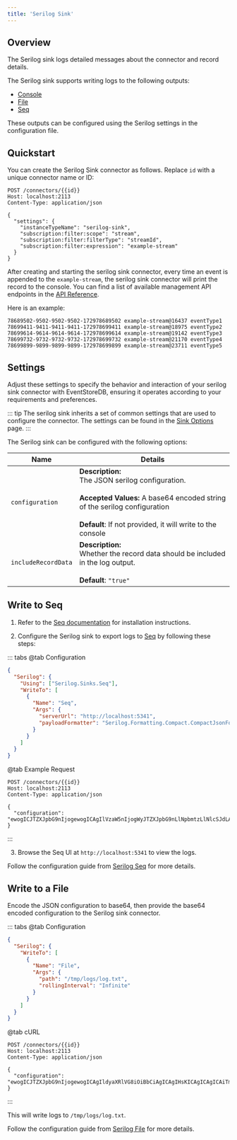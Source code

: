 ```yaml
---
title: 'Serilog Sink'
---
```


## Overview

The Serilog sink logs detailed messages about the connector and record details.

The Serilog sink supports writing logs to the following outputs:

- [Console](https://github.com/serilog/serilog-sinks-console)
- [File](https://github.com/serilog/serilog-sinks-file)
- [Seq](https://github.com/serilog/serilog-sinks-seq)

These outputs can be configured using the Serilog settings in the configuration file.

## Quickstart

You can create the Serilog Sink connector as follows. Replace `id` with a unique connector name or ID:

```http
POST /connectors/{{id}}
Host: localhost:2113
Content-Type: application/json

{
  "settings": {
    "instanceTypeName": "serilog-sink",
    "subscription:filter:scope": "stream",
    "subscription:filter:filterType": "streamId",
    "subscription:filter:expression": "example-stream"
  }
}
```

After creating and starting the serilog sink connector, every time an event is
appended to the `example-stream`, the serilog sink connector will print the
record to the console. You can find a list of available management API endpoints
in the [API Reference](../manage.md).

Here is an example:

```
78689502-9502-9502-9502-172978689502 example-stream@16437 eventType1
78699411-9411-9411-9411-172978699411 example-stream@18975 eventType2
78699614-9614-9614-9614-172978699614 example-stream@19142 eventType3
78699732-9732-9732-9732-172978699732 example-stream@21170 eventType4
78699899-9899-9899-9899-172978699899 example-stream@23711 eventType5
```

## Settings

Adjust these settings to specify the behavior and interaction of your serilog sink connector with EventStoreDB, ensuring it operates according to your requirements and preferences.

::: tip
The serilog sink inherits a set of common settings that are used to configure the connector. The settings can be found in
the [Sink Options](../settings.md#sink-options) page.
:::

The Serilog sink can be configured with the following options:

| Name                | Details                                                                                                                                                                                                                     |
| ------------------- | --------------------------------------------------------------------------------------------------------------------------------------------------------------------------------------------------------------------------- |
| `configuration`     | **Description:**<br>The JSON serilog configuration.<br><br>**Accepted Values:** A base64 encoded string of the serilog configuration<br><br>**Default**: If not provided, it will write to the console |
| `includeRecordData` | **Description:**<br>Whether the record data should be included in the log output.<br><br>**Default**: `"true"`                                                                                             |

## Write to Seq

1. Refer to the [Seq documentation](https://docs.datalust.co/docs/getting-started) for installation instructions.

2. Configure the Serilog sink to export logs to [Seq](https://datalust.co/seq) by following these steps:

::: tabs
@tab Configuration

```json
{
  "Serilog": {
    "Using": ["Serilog.Sinks.Seq"],
    "WriteTo": [
      {
        "Name": "Seq",
        "Args": {
          "serverUrl": "http://localhost:5341",
          "payloadFormatter": "Serilog.Formatting.Compact.CompactJsonFormatter, Serilog.Formatting.Compact"
        }
      }
    ]
  }
}
```

@tab Example Request

```http
POST /connectors/{{id}}
Host: localhost:2113
Content-Type: application/json

{
  "configuration": "ewogICJTZXJpbG9nIjogewogICAgIlVzaW5nIjogWyJTZXJpbG9nLlNpbmtzLlNlcSJdLAogICAgIldyaXRlVG8iOiBbCiAgICAgIHsKICAgICAgICAiTmFtZSI6ICJTZXEiLAogICAgICAgICJBcmdzIjogewogICAgICAgICAgInNlcnZlclVybCI6ICJodHRwOi8vbG9jYWxob3N0OjUzNDEiLAogICAgICAgICAgInBheWxvYWRGb3JtYXR0ZXIiOiAiU2VyaWxvZy5Gb3JtYXR0aW5nLkNvbXBhY3QuQ29tcGFjdEpzb25Gb3JtYXR0ZXIsIFNlcmlsb2cuRm9ybWF0dGluZy5Db21wYWN0IgogICAgICAgIH0KICAgICAgfQogICAgXQogIH0KfQ=="
}
```

:::


3. Browse the Seq UI at `http://localhost:5341` to view the logs.

Follow the configuration guide from [Serilog Seq](https://github.com/serilog/serilog-sinks-seq) for more details.

## Write to a File

Encode the JSON configuration to base64, then provide the base64 encoded configuration to the Serilog sink connector.

::: tabs
@tab Configuration

```json
{
  "Serilog": {
    "WriteTo": [
      {
        "Name": "File",
        "Args": {
          "path": "/tmp/logs/log.txt",
          "rollingInterval": "Infinite"
        }
      }
    ]
  }
}
```

@tab cURL

```http
POST /connectors/{{id}}
Host: localhost:2113
Content-Type: application/json

{
  "configuration": "ewogICJTZXJpbG9nIjogewogICAgIldyaXRlVG8iOiBbCiAgICAgIHsKICAgICAgICAiTmFtZSI6ICJGaWxlIiwKICAgICAgICAiQXJncyI6IHsKICAgICAgICAgICJwYXRoIjogIi90bXAvbG9ncy9sb2cudHh0IiwKICAgICAgICAgICJyb2xsaW5nSW50ZXJ2YWwiOiAiSW5maW5pdGUiCiAgICAgICAgfQogICAgICB9CiAgICBdCiAgfQp9"
}
```

:::


This will write logs to `/tmp/logs/log.txt`.

Follow the configuration guide from [Serilog File](https://github.com/serilog/serilog-sinks-file) for more details.